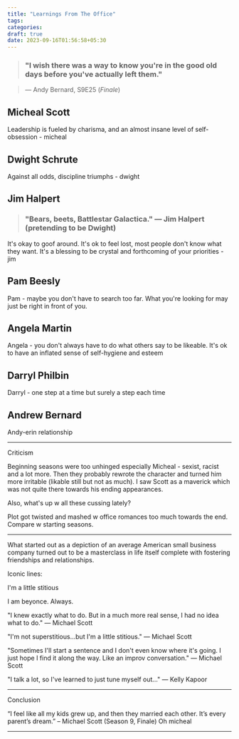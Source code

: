 ```yaml
---
title: "Learnings From The Office"
tags:
categories: 
draft: true
date: 2023-09-16T01:56:58+05:30
---
```


> ### "I wish there was a way to know you're in the good old days before you've actually left them."

> — Andy Bernard, S9E25 (_Finale_)

## Micheal Scott 

Leadership is fueled by charisma, and an almost insane level of self-obsession - micheal


## Dwight Schrute


Against all odds, discipline triumphs - dwight

## Jim Halpert 

> ### "Bears, beets, Battlestar Galactica." — Jim Halpert (pretending to be Dwight)

It's okay to goof around. It's ok to feel lost, most people don't know what they want. It's a blessing to be crystal and forthcoming of your priorities - jim

## Pam Beesly

Pam - maybe you don't have to search too far. What you're looking for may just be right in front of you.

## Angela Martin 

Angela - you don't always have to do what others say to be likeable. It's ok to have an inflated sense of self-hygiene and esteem

## Darryl Philbin


Darryl - one step at a time but surely a step each time

## Andrew Bernard 

Andy-erin relationship

_______

Criticism

Beginning seasons were too unhinged especially Micheal - sexist, racist and a lot more. Then they probably rewrote the character and turned him more irritable (likable still but not as much). I saw Scott as a maverick which was not quite there towards his ending appearances.

Also, what's up w all these cussing lately?

Plot got twisted and mashed w office romances too much towards the end. Compare w starting seasons.


_____


What started out as a depiction of an average American small business company turned out to be a masterclass in life itself complete with fostering friendships and relationships.


Iconic lines:

I'm a little stitious

I am beyonce. Always.


"I knew exactly what to do. But in a much more real sense, I had no idea what to do." — Michael Scott



"I'm not superstitious...but I'm a little stitious." — Michael Scott


"Sometimes I'll start a sentence and I don't even know where it's going. I just hope I find it along the way. Like an improv conversation." — Michael Scott

"I talk a lot, so I've learned to just tune myself out..." — Kelly Kapoor

____

Conclusion

“I feel like all my kids grew up, and then they married each other. It’s every parent’s dream.” – Michael Scott (Season 9, Finale)
Oh micheal
____

